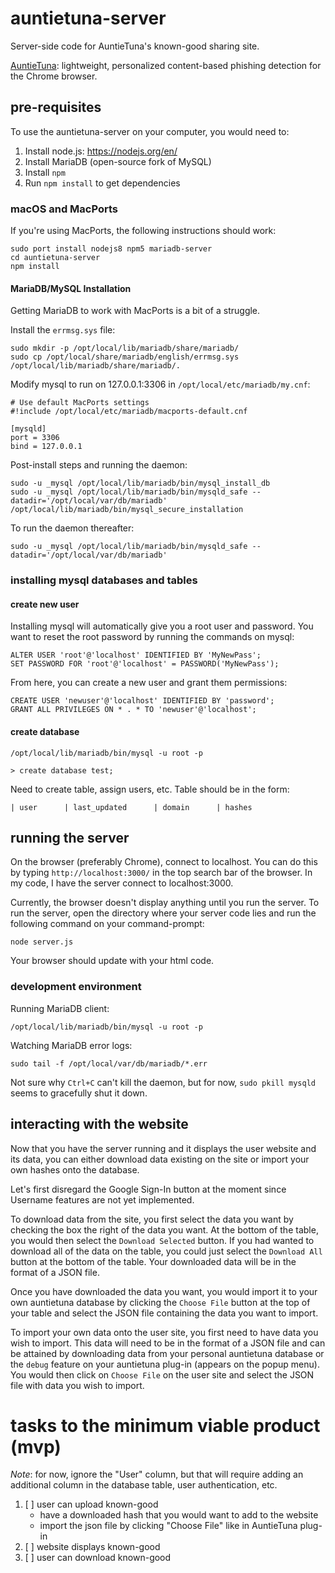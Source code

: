 # auntietuna-server

Server-side code for AuntieTuna's known-good sharing site.

[AuntieTuna](https://github.com/cardi/auntietuna): lightweight,
personalized content-based phishing detection for the Chrome browser.

## pre-requisites
To use the auntietuna-server on your computer, you would need to:

1. Install node.js: https://nodejs.org/en/
2. Install MariaDB (open-source fork of MySQL)
3. Install `npm`
4. Run `npm install` to get dependencies

### macOS and MacPorts

If you're using MacPorts, the following instructions should work:

```
sudo port install nodejs8 npm5 mariadb-server
cd auntietuna-server
npm install
```

#### MariaDB/MySQL Installation

Getting MariaDB to work with MacPorts is a bit of a struggle.

Install the `errmsg.sys` file:

```
sudo mkdir -p /opt/local/lib/mariadb/share/mariadb/
sudo cp /opt/local/share/mariadb/english/errmsg.sys /opt/local/lib/mariadb/share/mariadb/.
```

Modify mysql to run on 127.0.0.1:3306 in `/opt/local/etc/mariadb/my.cnf`:
```
# Use default MacPorts settings
#!include /opt/local/etc/mariadb/macports-default.cnf

[mysqld]
port = 3306
bind = 127.0.0.1
```

Post-install steps and running the daemon:
```
sudo -u _mysql /opt/local/lib/mariadb/bin/mysql_install_db
sudo -u _mysql /opt/local/lib/mariadb/bin/mysqld_safe --datadir='/opt/local/var/db/mariadb'
/opt/local/lib/mariadb/bin/mysql_secure_installation
```

To run the daemon thereafter:
```
sudo -u _mysql /opt/local/lib/mariadb/bin/mysqld_safe --datadir='/opt/local/var/db/mariadb'
```

### installing mysql databases and tables

#### create new user

Installing mysql will automatically give you a root user and password.
You want to reset the root password by running the commands on mysql:

```
ALTER USER 'root'@'localhost' IDENTIFIED BY 'MyNewPass';
SET PASSWORD FOR 'root'@'localhost' = PASSWORD('MyNewPass');
```
From here, you can create a new user and grant them permissions:
```
CREATE USER 'newuser'@'localhost' IDENTIFIED BY 'password';
GRANT ALL PRIVILEGES ON * . * TO 'newuser'@'localhost';
```

#### create database

```
/opt/local/lib/mariadb/bin/mysql -u root -p

> create database test;
```

Need to create table, assign users, etc. Table should be in the form:

```
| user      | last_updated      | domain      | hashes                                                                                                                 
```

## running the server
On the browser (preferably Chrome), connect to localhost. You can do
this by typing `http://localhost:3000/` in the top search bar of the
browser. In my code, I have the server connect to localhost:3000.

Currently, the browser doesn't display anything until you run the
server. To run the server, open the directory where your server code
lies and run the following command on your command-prompt:
```
node server.js
```
Your browser should update with your html code.

### development environment

Running MariaDB client:
```
/opt/local/lib/mariadb/bin/mysql -u root -p
```

Watching MariaDB error logs:
```
sudo tail -f /opt/local/var/db/mariadb/*.err
```

Not sure why `Ctrl+C` can't kill the daemon, but for now, `sudo pkill mysqld`
seems to gracefully shut it down.

## interacting with the website

Now that you have the server running and it displays the user website
and its data, you can either download data existing on the site or
import your own hashes onto the database.

Let's first disregard the Google Sign-In button at the moment since
Username features are not yet implemented.

To download data from the site, you first select the data you want by
checking the box the right of the data you want. At the bottom of the
table, you would then select the `Download Selected` button. If you had
wanted to download all of the data on the table, you could just select
the `Download All` button at the bottom of the table. Your downloaded
data will be in the format of a JSON file.

Once you have downloaded the data you want, you would import it to your
own auntietuna database by clicking the `Choose File` button at the top
of your table and select the JSON file containing the data you want to
import.

To import your own data onto the user site, you first need to have data
you wish to import. This data will need to be in the format of a JSON
file and can be attained by downloading data from your personal
auntietuna database or the `debug` feature on your auntietuna plug-in
(appears on the popup menu). You would then click on `Choose File` on
the user site and select the JSON file with data you wish to import.                                                           

# tasks to the minimum viable product (mvp)

_Note_: for now, ignore the "User" column, but that will require adding
an additional column in the database table, user authentication, etc.

1. [ ] user can upload known-good
   - have a downloaded hash that you would want to add to the website
   - import the json file by clicking "Choose File" like in AuntieTuna plug-in
2. [ ] website displays known-good
3. [ ] user can download known-good
